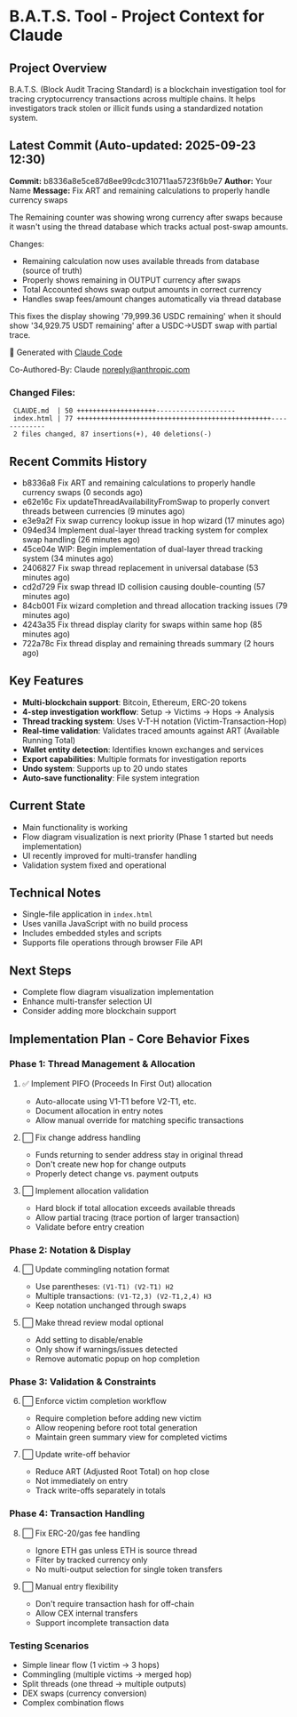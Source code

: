 # B.A.T.S. Tool - Project Context for Claude

## Project Overview
B.A.T.S. (Block Audit Tracing Standard) is a blockchain investigation tool for tracing cryptocurrency transactions across multiple chains. It helps investigators track stolen or illicit funds using a standardized notation system.

## Latest Commit (Auto-updated: 2025-09-23 12:30)

**Commit:** b8336a8e5ce87d8ee99cdc310711aa5723f6b9e7
**Author:** Your Name
**Message:** Fix ART and remaining calculations to properly handle currency swaps

The Remaining counter was showing wrong currency after swaps because it
wasn't using the thread database which tracks actual post-swap amounts.

Changes:
- Remaining calculation now uses available threads from database (source of truth)
- Properly shows remaining in OUTPUT currency after swaps
- Total Accounted shows swap output amounts in correct currency
- Handles swap fees/amount changes automatically via thread database

This fixes the display showing '79,999.36 USDC remaining' when it should
show '34,929.75 USDT remaining' after a USDC→USDT swap with partial trace.

🤖 Generated with [Claude Code](https://claude.ai/code)

Co-Authored-By: Claude <noreply@anthropic.com>

### Changed Files:
```
 CLAUDE.md  | 50 ++++++++++++++++++++--------------------
 index.html | 77 +++++++++++++++++++++++++++++++++++++++++++++++++-------------
 2 files changed, 87 insertions(+), 40 deletions(-)
```

## Recent Commits History

- b8336a8 Fix ART and remaining calculations to properly handle currency swaps (0 seconds ago)
- e62e16c Fix updateThreadAvailabilityFromSwap to properly convert threads between currencies (9 minutes ago)
- e3e9a2f Fix swap currency lookup issue in hop wizard (17 minutes ago)
- 094ed34 Implement dual-layer thread tracking system for complex swap handling (26 minutes ago)
- 45ce04e WIP: Begin implementation of dual-layer thread tracking system (34 minutes ago)
- 2406827 Fix swap thread replacement in universal database (53 minutes ago)
- cd2d729 Fix swap thread ID collision causing double-counting (57 minutes ago)
- 84cb001 Fix wizard completion and thread allocation tracking issues (79 minutes ago)
- 4243a35 Fix thread display clarity for swaps within same hop (85 minutes ago)
- 722a78c Fix thread display and remaining threads summary (2 hours ago)

## Key Features
- **Multi-blockchain support**: Bitcoin, Ethereum, ERC-20 tokens
- **4-step investigation workflow**: Setup → Victims → Hops → Analysis
- **Thread tracking system**: Uses V-T-H notation (Victim-Transaction-Hop)
- **Real-time validation**: Validates traced amounts against ART (Available Running Total)
- **Wallet entity detection**: Identifies known exchanges and services
- **Export capabilities**: Multiple formats for investigation reports
- **Undo system**: Supports up to 20 undo states
- **Auto-save functionality**: File system integration

## Current State
- Main functionality is working
- Flow diagram visualization is next priority (Phase 1 started but needs implementation)
- UI recently improved for multi-transfer handling
- Validation system fixed and operational

## Technical Notes
- Single-file application in `index.html`
- Uses vanilla JavaScript with no build process
- Includes embedded styles and scripts
- Supports file operations through browser File API

## Next Steps
- Complete flow diagram visualization implementation
- Enhance multi-transfer selection UI
- Consider adding more blockchain support

## Implementation Plan - Core Behavior Fixes

### Phase 1: Thread Management & Allocation
1. ✅ Implement PIFO (Proceeds In First Out) allocation
   - Auto-allocate using V1-T1 before V2-T1, etc.
   - Document allocation in entry notes
   - Allow manual override for matching specific transactions

2. ⬜ Fix change address handling
   - Funds returning to sender address stay in original thread
   - Don't create new hop for change outputs
   - Properly detect change vs. payment outputs

3. ⬜ Implement allocation validation
   - Hard block if total allocation exceeds available threads
   - Allow partial tracing (trace portion of larger transaction)
   - Validate before entry creation

### Phase 2: Notation & Display
4. ⬜ Update commingling notation format
   - Use parentheses: `(V1-T1) (V2-T1) H2`
   - Multiple transactions: `(V1-T2,3) (V2-T1,2,4) H3`
   - Keep notation unchanged through swaps

5. ⬜ Make thread review modal optional
   - Add setting to disable/enable
   - Only show if warnings/issues detected
   - Remove automatic popup on hop completion

### Phase 3: Validation & Constraints
6. ⬜ Enforce victim completion workflow
   - Require completion before adding new victim
   - Allow reopening before root total generation
   - Maintain green summary view for completed victims

7. ⬜ Update write-off behavior
   - Reduce ART (Adjusted Root Total) on hop close
   - Not immediately on entry
   - Track write-offs separately in totals

### Phase 4: Transaction Handling
8. ⬜ Fix ERC-20/gas fee handling
   - Ignore ETH gas unless ETH is source thread
   - Filter by tracked currency only
   - No multi-output selection for single token transfers

9. ⬜ Manual entry flexibility
   - Don't require transaction hash for off-chain
   - Allow CEX internal transfers
   - Support incomplete transaction data

### Testing Scenarios
- Simple linear flow (1 victim → 3 hops)
- Commingling (multiple victims → merged hop)
- Split threads (one thread → multiple outputs)
- DEX swaps (currency conversion)
- Complex combination flows
